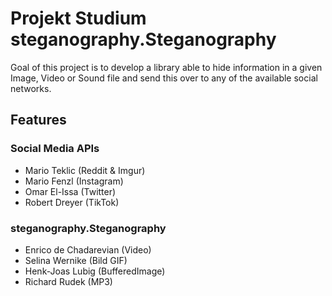 
# Projekt Studium steganography.Steganography
Goal of this project is to develop a library able to hide information in a given Image, Video or Sound file and send this over to any of the available social networks.

## Features

### Social Media APIs
 - Mario Teklic (Reddit & Imgur)
 - Mario Fenzl (Instagram)
 - Omar El-Issa (Twitter)
 - Robert Dreyer (TikTok)
 ### steganography.Steganography 
 - Enrico de Chadarevian (Video)
 - Selina Wernike (Bild GIF)
 - Henk-Joas Lubig (BufferedImage)
 - Richard Rudek (MP3)
